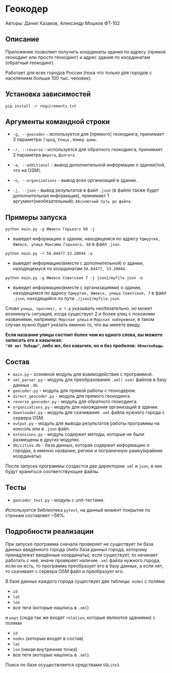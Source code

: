 # Геокодер

Авторы: Данил Казаков, Александр Мошков ФТ-102

## Описание

Приложение позволяет получить координаты здания по адресу (прямой геокодинг или просто геокодинг) и адрес здания по
координатам (обратный геокодинг).

Работает для всех городов России (пока что только для городов с населением больше 100 тыс. человек).

## Установка зависимостей

```pip install -r requirements.txt```

## Аргументы командной строки

- ```-g, --geocoder``` - используется для [прямого] геокодинга, принимает 3 параметра: ```Город```, ```Улица```
  , ```Номер дома```.

- ```-r, --reverse``` - используется для обратного геокодинга, принимает 2 параметра ```Широта```, ```Долгота```.

- ```-a, --additional``` - вывод дополнительной информации о здании(той, что на OSM).

- ```-o, --organizations``` - вывод всех организаций в здании.

- ```-j, --json``` - вывод результатов в файл ```.json``` (в файле также будет дополнительная информация), принимает 1
  аргумент(необязательный): ```Абсолютный путь до файла```.

## Примеры запуска

```python main.py -g Ижевск Горького 68 -j```

- выведет информацию о здании, находящемся по адресу ```Удмуртия, Ижевск, улица Максима Горького, 68``` в
  файл ```.json```.

```python main.py -r 56.84477 53.20044 -a```

- выведет информацию(вместе с дополнительной) о здании, находящемуся по координатам ```56.84477, 53.20044```.

```python main.py -g Ижевск Советская 7 -j json2/myfile.json -o```

- выведет информацию(вместе с организациями) о здании, находящемся по адресу ```Удмуртия, Ижевск, улица Советская, 7```
  в файл ```.json```, находящийся по пути ```./json2/myfile.json```.

Слово ```улица, проспект, и т.д``` указывать необязательно, но может возникнуть ситуация, когда существует 2 и более
улиц с похожими названиями, например: ```Морская улица``` и ```Морская набережная```, в таком случае нужно будет указать
именно то, что вы имеете ввиду.

__Если название улицы состоит более чем из одного слова, вы можете записать его в кавычках:  
```"40 лет Победы"```, либо же, без кавычек, но и без пробелов: ```40летпобеды```.__

## Состав

- ```main.py``` - основной модуль для взаимодействия с программой.
- ```xml_parser.py``` - модуль для преобразования ```.xml(.osm)``` файлов в базу данных ```.db```.
- ```geocoder.py``` - модуль для прямой работы с геокодером.
- ```direct_geocoder.py``` - модуль для прямого геокодинга.
- ```reverse_geocoder.py``` - модуль для обратного геокодинга.
- ```organizations.py``` - модуль для нахождения организаций в здании.
- ```downloader.py``` - модуль для скачивания ```.xml``` файла нужного города с сервера OSM.
- ```output.py``` - модуль для вывода результатов работы программы на консоль или в ```.json``` файл.
- ```extensions.py``` - модуль содержит методы, которые не были размещены в других модулях.
- ```db/cities.db``` - база данных, которая содержит информацию о городах, а именно название, регион и пограничную
  рамку(крайние координаты).

После запуска программы создастся две директории: ```xml``` и ```json```, в них будут храниться соответствующие файлы.

## Тесты

- ```geocoder_test.py``` - модуль с unit-тестами.

Используется библиотека ```pytest```, на данный момент покрытие по строкам составляет ~56%.

## Подробности реализации

При запуске программа сначала проверяет не существует ли база данных введённого города (либо база данных города,
которому принадлежат введённые координаты), если существует, то начинает работать с ней, иначе проверяет
наличие ```.xml``` файла нужного города, если он есть, то программа преобразует его в базу данных, а если нет, то
скачивает с сервера OSM файл и преобразует его.

В базе данных каждого города существует две таблицы: ```nodes``` с полями

- ```id```
- ```lat```
- ```lon```
- все теги (которые нашлись в ```.xml```)

и ```ways``` (сюда так же входят ```relation```, которые являются зданиями) с полями

- ```id```
- ```nodes``` (которые входят в состав)
- ```lat```
- ```lon``` (некая внутренняя точка)
- все теги (которые нашлись в ```.xml```).

Поиск по базе осуществляется средствами ```SQLite3```.
